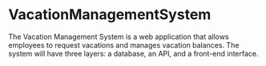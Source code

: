 # VacationManagementSystem
The Vacation Management System is a web application that allows employees to request vacations and manages vacation balances. The system will have three layers: a database, an API, and a front-end interface.

